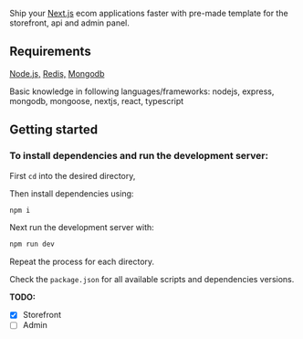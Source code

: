 Ship your [Next.js](https://nextjs.org/) ecom applications faster with pre-made template for the storefront, api and admin panel.

## Requirements

[Node.js,](https://nodejs.org) [Redis,](https://redis.io/docs/latest/operate/oss_and_stack/install/install-redis/) [Mongodb](https://www.mongodb.com/try/download/community)

Basic knowledge in following languages/frameworks:
nodejs, express, mongodb, mongoose, nextjs, react, typescript

## Getting started

### To install dependencies and run the development server:

First ```cd``` into the desired directory,

Then install dependencies using:

```bash
npm i
```

Next run the development server with:

```bash
npm run dev
```

Repeat the process for each directory.

Check the ```package.json``` for all available scripts and dependencies versions.

**TODO:**

- [x] Storefront
- [ ] Admin
